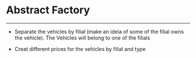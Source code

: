 # Abstract Factory

---

- Separate the vehicles by filial (make an ideia of some of the filial owns the vehicle). The Vehicles will belong to one of the filials

- Creat different prices for the vehicles by filial and type
